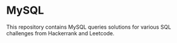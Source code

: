 # MySQL
This repository contains MySQL queries solutions for various SQL challenges from Hackerrank and Leetcode.
